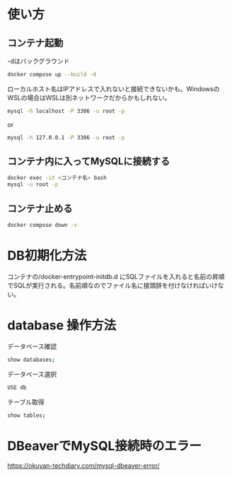 
# 使い方

## コンテナ起動
-dはバックグラウンド
```sh
docker compose up --build -d
```

ローカルホスト名はIPアドレスで入れないと接続できないかも。WindowsのWSLの場合はWSLは別ネットワークだからかもしれない。

```sh
mysql -h localhost -P 3306 -u root -p
```
or
```sh
mysql -h 127.0.0.1 -P 3306 -u root -p
```

## コンテナ内に入ってMySQLに接続する

```sh
docker exec -it <コンテナ名> bash
mysql -u root -p
```

## コンテナ止める

```sh
docker compose down -v
```

# DB初期化方法

コンテナの/docker-entrypoint-initdb.d
にSQLファイルを入れると名前の昇順でSQLが実行される。名前順なのでファイル名に接頭辞を付けなければいけない。

# database 操作方法

データベース確認
```sh
show databases;
```
データベース選択
```sh
USE db
```

テーブル取得
```sh
show tables;
```

# DBeaverでMySQL接続時のエラー

https://okuyan-techdiary.com/mysql-dbeaver-error/